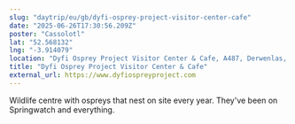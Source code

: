 ```yaml
---
slug: "daytrip/eu/gb/dyfi-osprey-project-visitor-center-cafe"
date: "2025-06-26T17:30:56.209Z"
poster: "Cassolotl"
lat: "52.568132"
lng: "-3.914079"
location: "Dyfi Osprey Project Visitor Center & Cafe, A487, Derwenlas, Cadfarch, Machynlleth, Powys, Wales, SY20 8PZ, United Kingdom"
title: "Dyfi Osprey Project Visitor Center & Cafe"
external_url: https://www.dyfiospreyproject.com
---
```

Wildlife centre with ospreys that nest on site every year. They've been on Springwatch and everything.